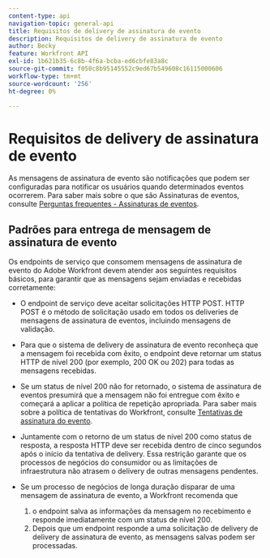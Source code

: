 ```yaml
---
content-type: api
navigation-topic: general-api
title: Requisitos de delivery de assinatura de evento
description: Requisitos de delivery de assinatura de evento
author: Becky
feature: Workfront API
exl-id: 1b621b35-6c8b-4f6a-bcba-ed6cbfe83a8c
source-git-commit: f050c8b95145552c9ed67b549608c16115000606
workflow-type: tm+mt
source-wordcount: '256'
ht-degree: 0%

---
```



# Requisitos de delivery de assinatura de evento

As mensagens de assinatura de evento são notificações que podem ser configuradas para notificar os usuários quando determinados eventos ocorrerem. Para saber mais sobre o que são Assinaturas de eventos, consulte [Perguntas frequentes - Assinaturas de eventos](../../wf-api/general/event-subs-faq.md).

## Padrões para entrega de mensagem de assinatura de evento

Os endpoints de serviço que consomem mensagens de assinatura de evento do Adobe Workfront devem atender aos seguintes requisitos básicos, para garantir que as mensagens sejam enviadas e recebidas corretamente:

* O endpoint de serviço deve aceitar solicitações HTTP POST. HTTP POST é o método de solicitação usado em todos os deliveries de mensagens de assinatura de eventos, incluindo mensagens de validação.

* Para que o sistema de delivery de assinatura de evento reconheça que a mensagem foi recebida com êxito, o endpoint deve retornar um status HTTP de nível 200 (por exemplo, 200 OK ou 202) para todas as mensagens recebidas.

* Se um status de nível 200 não for retornado, o sistema de assinatura de eventos presumirá que a mensagem não foi entregue com êxito e começará a aplicar a política de repetição apropriada. Para saber mais sobre a política de tentativas do Workfront, consulte [Tentativas de assinatura do evento](../../wf-api/api/event-sub-retries.md).

* Juntamente com o retorno de um status de nível 200 como status de resposta, a resposta HTTP deve ser recebida dentro de cinco segundos após o início da tentativa de delivery. Essa restrição garante que os processos de negócios do consumidor ou as limitações de infraestrutura não atrasem o delivery de outras mensagens pendentes.

* Se um processo de negócios de longa duração disparar de uma mensagem de assinatura de evento, a Workfront recomenda que

   1. o endpoint salva as informações da mensagem no recebimento e responde imediatamente com um status de nível 200.
   1. Depois que um endpoint responde a uma solicitação de delivery de delivery de assinatura de evento, as mensagens salvas podem ser processadas.
